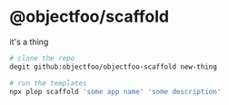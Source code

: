 # @objectfoo/scaffold

it's a thing

```sh
# clone the repo
degit github:objectfoo/objectfoo-scaffold new-thing

# run the templates
npx plop scaffold 'some app name' 'some description'
```